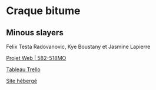 # Craque bitume
## Minous slayers
 Felix Testa Radovanovic, Kye Boustany et Jasmine Lapierre

 
[Projet Web | 582-518MO](https://tim-montmorency.com/timdoc/582-518MO/projet/)


 [Tableau Trello](https://trello.com/b/zl7X3IQ8/craque-bitume-les-minous-slayers)


[Site hébergé](http://les-minous-slayers.tim-momo.com/)
